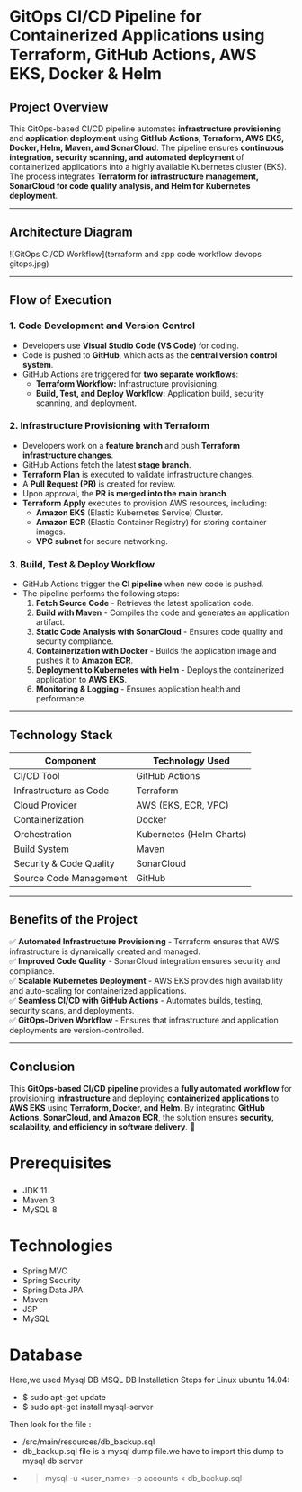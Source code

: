 # GitOps CI/CD Pipeline for Containerized Applications using Terraform, GitHub Actions, AWS EKS, Docker & Helm

## Project Overview
This GitOps-based CI/CD pipeline automates **infrastructure provisioning** and **application deployment** using **GitHub Actions, Terraform, AWS EKS, Docker, Helm, Maven, and SonarCloud**. The pipeline ensures **continuous integration, security scanning, and automated deployment** of containerized applications into a highly available Kubernetes cluster (EKS). The process integrates **Terraform for infrastructure management, SonarCloud for code quality analysis, and Helm for Kubernetes deployment**.

---

## **Architecture Diagram**
![GitOps CI/CD Workflow](terraform and app code workflow devops gitops.jpg)

---

## **Flow of Execution**
### **1. Code Development and Version Control**
- Developers use **Visual Studio Code (VS Code)** for coding.
- Code is pushed to **GitHub**, which acts as the **central version control system**.
- GitHub Actions are triggered for **two separate workflows**:
  - **Terraform Workflow:** Infrastructure provisioning.
  - **Build, Test, and Deploy Workflow:** Application build, security scanning, and deployment.

### **2. Infrastructure Provisioning with Terraform**
- Developers work on a **feature branch** and push **Terraform infrastructure changes**.
- GitHub Actions fetch the latest **stage branch**.
- **Terraform Plan** is executed to validate infrastructure changes.
- A **Pull Request (PR)** is created for review.
- Upon approval, the **PR is merged into the main branch**.
- **Terraform Apply** executes to provision AWS resources, including:
  - **Amazon EKS** (Elastic Kubernetes Service) Cluster.
  - **Amazon ECR** (Elastic Container Registry) for storing container images.
  - **VPC subnet** for secure networking.

### **3. Build, Test & Deploy Workflow**
- GitHub Actions trigger the **CI pipeline** when new code is pushed.
- The pipeline performs the following steps:
  1. **Fetch Source Code** - Retrieves the latest application code.
  2. **Build with Maven** - Compiles the code and generates an application artifact.
  3. **Static Code Analysis with SonarCloud** - Ensures code quality and security compliance.
  4. **Containerization with Docker** - Builds the application image and pushes it to **Amazon ECR**.
  5. **Deployment to Kubernetes with Helm** - Deploys the containerized application to **AWS EKS**.
  6. **Monitoring & Logging** - Ensures application health and performance.

---

## **Technology Stack**
| **Component**             | **Technology Used**       |
|--------------------------|-------------------------|
| CI/CD Tool              | GitHub Actions          |
| Infrastructure as Code  | Terraform              |
| Cloud Provider         | AWS (EKS, ECR, VPC)     |
| Containerization       | Docker                 |
| Orchestration         | Kubernetes (Helm Charts) |
| Build System          | Maven                  |
| Security & Code Quality | SonarCloud             |
| Source Code Management | GitHub                 |

---

## **Benefits of the Project**
✅ **Automated Infrastructure Provisioning** - Terraform ensures that AWS infrastructure is dynamically created and managed.  
✅ **Improved Code Quality** - SonarCloud integration ensures security and compliance.  
✅ **Scalable Kubernetes Deployment** - AWS EKS provides high availability and auto-scaling for containerized applications.  
✅ **Seamless CI/CD with GitHub Actions** - Automates builds, testing, security scans, and deployments.  
✅ **GitOps-Driven Workflow** - Ensures that infrastructure and application deployments are version-controlled.

---

## **Conclusion**
This **GitOps-based CI/CD pipeline** provides a **fully automated workflow** for provisioning **infrastructure** and deploying **containerized applications** to **AWS EKS** using **Terraform, Docker, and Helm**. By integrating **GitHub Actions, SonarCloud, and Amazon ECR**, the solution ensures **security, scalability, and efficiency in software delivery**. 🚀




# Prerequisites
#####
- JDK 11
- Maven 3
- MySQL 8 

# Technologies 
- Spring MVC
- Spring Security
- Spring Data JPA
- Maven
- JSP
- MySQL
# Database
Here,we used Mysql DB 
MSQL DB Installation Steps for Linux ubuntu 14.04:
- $ sudo apt-get update
- $ sudo apt-get install mysql-server

Then look for the file :
- /src/main/resources/db_backup.sql
- db_backup.sql file is a mysql dump file.we have to import this dump to mysql db server
- > mysql -u <user_name> -p accounts < db_backup.sql
